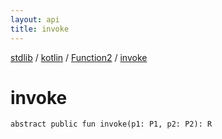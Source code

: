 ```yaml
---
layout: api
title: invoke
---
```

[stdlib](../../index.md) / [kotlin](../index.md) / [Function2](index.md) / [invoke](invoke.md)

# invoke

```
abstract public fun invoke(p1: P1, p2: P2): R
```
